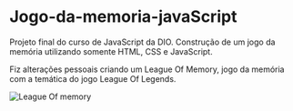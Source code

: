 # Jogo-da-memoria-javaScript
Projeto final do curso de JavaScript da DIO. Construção de um jogo da memória utilizando somente HTML, CSS e JavaScript.

Fiz alterações pessoais criando um League Of Memory, jogo da memória com a temática do jogo League Of Legends.



![League Of memory](https://user-images.githubusercontent.com/72752286/172028735-2040fa6e-a8e6-4aa3-b650-0a70277204c2.png)
